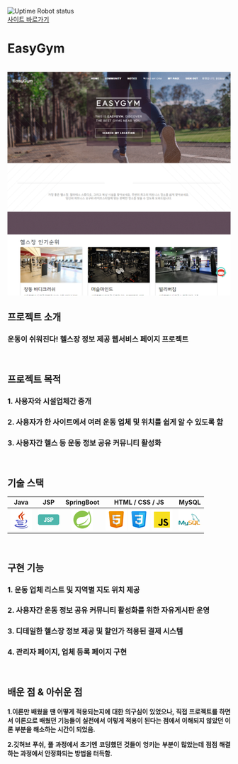 ![Uptime Robot status](https://img.shields.io/uptimerobot/status/m797642181-b18ff4e3774e59b73ef48c01?up_message=easyGym%20%EC%84%9C%EB%B2%84%20%EC%8B%A4%ED%96%89%EC%A4%91!&down_message=easyGym%20%EC%84%9C%EB%B2%84%EC%97%90%20%EC%97%B0%EA%B2%B0%ED%95%A0%20%EC%88%98%20%EC%97%86%EC%9D%8C..&style=for-the-badge&link=https://easygym.2jang.me/main.do)
<br>
[사이트 바로가기](https://easygym.2jang.me/main.do)



# EasyGym

<p align="center">
  <br>
  <img src="src/main/resources/static/images/readme/easygym-mainpage.png">
  <br>
</p>

## 프로젝트 소개
<h3 align="justify">
운동이 쉬워진다! 헬스장 정보 제공 웹서비스 페이지 프로젝트
</h3>
<br>

## 프로젝트 목적

### 1. 사용자와 시설업체간 중개
### 2. 사용자가 한 사이트에서 여러 운동 업체 및 위치를 쉽게 알 수 있도록 함
### 3. 사용자간 헬스 등 운동 정보 공유 커뮤니티 활성화


<br>

## 기술 스택

|  Java   |  JSP   | SpringBoot |    HTML / CSS / JS   | MySQL  |
|:-------:|:------:|:----------:|:--------------------:|--------|
| ![java] | ![jsp] |   ![sb]    | ![html] ![css] ![js] | ![sql] |

<br>

## 구현 기능

### 1. 운동 업체 리스트 및 지역별 지도 위치 제공

### 2. 사용자간 운동 정보 공유 커뮤니티 활성화를 위한 자유게시판 운영

### 3. 디테일한 헬스장 정보 제공 및 할인가 적용된 결제 시스템

### 4. 관리자 페이지, 업체 등록 페이지 구현

<br>

## 배운 점 & 아쉬운 점

<h4 align="justify">
1.이론만 배웠을 땐 어떻게 적용되는지에 대한 의구심이 있었으나, 직접 프로젝트를 하면서 이론으로 배웠던 기능들이 실전에서 이렇게 적용이 된다는 점에서 이해되지 않았던 이론 부분을 해소하는 시간이 되었음.

2.깃허브 푸쉬, 풀 과정에서 초기엔 코딩했던 것들이 엉키는 부분이 많았는데 점점 해결하는 과정에서 안정화되는 방법을 터득함.
</h4>

<br>

<!-- Stack Icon Refernces -->  

[java]: src/main/resources/static/images/readme/java.png
[jsp]: src/main/resources/static/images/readme/jsp.png
[sb]: src/main/resources/static/images/readme/sb.png
[html]: src/main/resources/static/images/readme/html.png
[css]: src/main/resources/static/images/readme/css.png
[js]: src/main/resources/static/images/readme/js.png
[sql]: src/main/resources/static/images/readme/mysql.png


